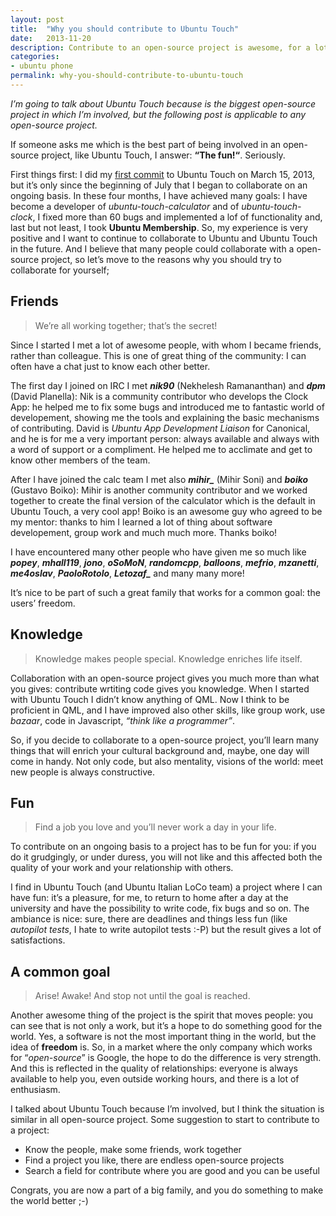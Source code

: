 ```yaml
---
layout: post
title:  "Why you should contribute to Ubuntu Touch"
date:   2013-11-20
description: Contribute to an open-source project is awesome, for a lot of reasons
categories:
- ubuntu phone
permalink: why-you-should-contribute-to-ubuntu-touch
---
```


*I’m going to talk about Ubuntu Touch because is the biggest open-source project in which I’m involved, but the following post is applicable to any open-source project.*

If someone asks me which is the best part of being involved in an open-source
project, like Ubuntu Touch, I answer: **“The fun!“**. Seriously.


First things first: I did my [first commit][commit] to Ubuntu Touch on March 15,
2013, but it’s only since the beginning of July that I began to collaborate on
an ongoing basis. In these four months, I have achieved many goals: I have
become a developer of *ubuntu-touch-calculator* and of *ubuntu-touch-clock*,
I fixed more than 60 bugs and implemented a lof of functionality and, last but
not least, I took **Ubuntu Membership**. So, my experience is very positive and
I want to continue to collaborate to Ubuntu and Ubuntu Touch in the future.
And I believe that many people could collaborate with a open-source project,
so let’s move to the reasons why you should try to collaborate for yourself;

## Friends

> We’re all working together; that’s the secret!

Since I started I met a lot of awesome people, with whom I became friends,
rather than colleague. This is one of great thing of the community:
I can often have a chat just to know each other better.

The first day I joined on IRC I met ***nik90*** (Nekhelesh Ramananthan) and
***dpm*** (David Planella): Nik is a community contributor who develops the
Clock App: he helped me to fix some bugs and introduced me to fantastic world
of developement, showing me the tools and explaining the basic mechanisms
of contributing. David is *Ubuntu App Development Liaison* for Canonical, and
he is for me a very important person: always available and always with a word
of support or a compliment. He helped me to acclimate and get to know other
members of the team.

After I have joined the calc team I met also ***mihir_*** (Mihir Soni) and
***boiko*** (Gustavo Boiko): Mihir is another community contributor and we
worked together to create the final version of the calculator which is the
default in Ubuntu Touch, a very cool app! Boiko is an awesome guy who agreed
to be my mentor: thanks to him I learned a lot of thing about software
developement, group work and much much more. Thanks boiko!

I have encountered many other people who have given me so much like ***popey***,
***mhall119***, ***jono***, ***oSoMoN***, ***randomcpp***, ***balloons***,
***mefrio***, ***mzanetti***, ***me4oslav***, ***PaoloRotolo***, ***Letozaf_***
and many many more!

It’s nice to be part of such a great family that works for a common goal:
the users’ freedom.

## Knowledge

> Knowledge makes people special. Knowledge enriches life itself.

Collaboration with an open-source project gives you much more than what you
gives: contribute wrtiting code gives you knowledge. When I started with Ubuntu
Touch I didn’t know anything of QML. Now I think to be proficient in QML, and
I have improved also other skills, like group work, use *bazaar*,
code in Javascript, *“think like a programmer”*.

So, if you decide to collaborate to a open-source project, you’ll learn many
things that will enrich your cultural background and, maybe, one day will come
in handy. Not only code, but also mentality, visions of the world: meet new
people is always constructive.

## Fun

> Find a job you love and you’ll never work a day in your life.

To contribute on an ongoing basis to a project has to be fun for you: if you do
it grudgingly, or under duress, you will not like and this affected both the
quality of your work and your relationship with others.

I find in Ubuntu Touch (and Ubuntu Italian LoCo team) a project where I can
have fun: it’s a pleasure, for me, to return to home after a day at the
university and have the possibility to write code, fix bugs and so on.
The ambiance is nice: sure, there are deadlines and things less fun
(like *autopilot tests*, I hate to write autopilot tests :-P) but the result
gives a lot of satisfactions.

## A common goal

> Arise! Awake! And stop not until the goal is reached.

Another awesome thing of the project is the spirit that moves people: you can
see that is not only a work, but it’s a hope to do something good for the world.
Yes, a software is not the most important thing in the world, but the idea of
**freedom** is. So, in a market where the only company which works for
“*open-source*” is Google, the hope to do the difference is very strength.
And this is reflected in the quality of relationships: everyone is always
available to help you, even outside working hours, and there is a lot of
enthusiasm.

I talked about Ubuntu Touch because I’m involved, but I think the situation is
similar in all open-source project.
Some suggestion to start to contribute to a project:

- Know the people, make some friends, work together
- Find a project you like, there are endless open-source projects
- Search a field for contribute where you are good and you can be useful

Congrats, you are now a part of a big family, and you do something to make
the world better ;-)

[commit]: https://code.launchpad.net/~rpadovani/phablet-tools/fix-for-1139999
